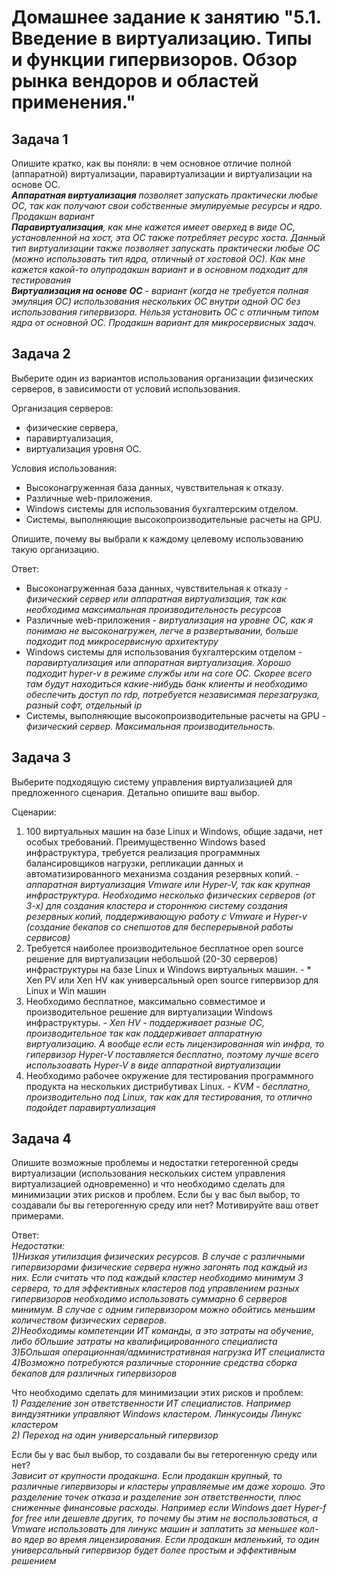 
# Домашнее задание к занятию "5.1. Введение в виртуализацию. Типы и функции гипервизоров. Обзор рынка вендоров и областей применения."

## Задача 1

Опишите кратко, как вы поняли: в чем основное отличие полной (аппаратной) виртуализации, паравиртуализации и виртуализации на основе ОС.   
***Аппаратная виртуализация** позволяет запускать практически любые ОС, так как получают свои собственные эмулируемые ресурсы и ядро. Продакшн вариант   
**Паравиртуализация**, как мне кажется имеет оверхед в виде ОС, установленной на хост, эта ОС также потребляет ресурс хоста. Данный тип виртуализации также позволяет запускать практически любые ОС (можно использовать тип ядра, отличный от хостовой ОС). Как мне кажется какой-то олупродакшн вариант и в основном подходит для тестирования   
**Виртуализация на основе ОС** - вариант (когда не требуется полная эмуляция ОС)  использования нескольких ОС внутри одной ОС без использования гипервизора. Нельзя установить ОС с отличным типом ядра от основной ОС. Продакшн вариант для микросервисных задач.*

## Задача 2

Выберите один из вариантов использования организации физических серверов, в зависимости от условий использования.

Организация серверов:
- физические сервера,
- паравиртуализация,
- виртуализация уровня ОС.

Условия использования:
- Высоконагруженная база данных, чувствительная к отказу.
- Различные web-приложения.
- Windows системы для использования бухгалтерским отделом.
- Системы, выполняющие высокопроизводительные расчеты на GPU.

Опишите, почему вы выбрали к каждому целевому использованию такую организацию.

Ответ:   
- Высоконагруженная база данных, чувствительная к отказу - *физический сервер или аппаратная виртуализация, так как необходима максимальная производительность ресурсов*
- Различные web-приложения - *виртуализация на уровне ОС, как я понимаю не высоконагружен, легче в развертывании, больше подходит под микросервисную архитектуру*
- Windows системы для использования бухгалтерским отделом - *паравиртуализация или аппаратная виртуализация. Хорошо подходит hyper-v в режиме службы или на core ОС. Скорее всего там будут находиться какие-нибудь банк клиенты и необходимо обеспечить доступ по rdp, потребуется независимая перезагрузка, разный софт, отдельный ip*
- Системы, выполняющие высокопроизводительные расчеты на GPU  - *физический сервер. Максимальная производительность.*

## Задача 3

Выберите подходящую систему управления виртуализацией для предложенного сценария. Детально опишите ваш выбор.

Сценарии:

1. 100 виртуальных машин на базе Linux и Windows, общие задачи, нет особых требований. Преимущественно Windows based инфраструктура, требуется реализация программных балансировщиков нагрузки, репликации данных и автоматизированного механизма создания резервных копий. -  *аппаратная виртуализация Vmware или Hyper-V, так как крупная инфраструктура. Необходимо несколько физических серверов (от 3-х) для создания кластера и стороннюю систему создания резервных копий, поддерживающую работу с Vmware и Hyper-v (создание бекапов со снепшотов для бесперерывной работы сервисов)*
2. Требуется наиболее производительное бесплатное open source решение для виртуализации небольшой (20-30 серверов) инфраструктуры на базе Linux и Windows виртуальных машин. - * Xen PV или Xen HV как универсальный open source гипервизор для Linux и Win машин
3. Необходимо бесплатное, максимально совместимое и производительное решение для виртуализации Windows инфраструктуры. - *Xen HV - поддерживает разные ОС, производительное так как поддерживает аппаратную виртуализацию. А вообще если есть лицензированная win инфра, то гипервизор Hyper-V поставляется бесплатно, поэтому лучше всего использоавать Hyper-V в виде аппаратной виртуализации*
4. Необходимо рабочее окружение для тестирования программного продукта на нескольких дистрибутивах Linux. - *KVM -  бесплатно, производительно под Linux, так как для тестирования, то отлично подойдет паравиртуализация*

## Задача 4

Опишите возможные проблемы и недостатки гетерогенной среды виртуализации (использования нескольких систем управления виртуализацией одновременно) и что необходимо сделать для минимизации этих рисков и проблем. Если бы у вас был выбор, то создавали бы вы гетерогенную среду или нет? Мотивируйте ваш ответ примерами.

Ответ:   
*Недостатки:      
1)Низкая утилизация физических ресурсов. В случае с различными гипервизорами физические сервера нужно загонять под каждый из них. Если считать что под каждый кластер необходимо минимум 3 сервера, то для эффективных кластеров под управлением разных гипервизоров необходимо использовать суммарно 6 серверов минимум. В случае с одним гипервизором можно обойтись меньшим количеством физических серверов.   
2)Необходимы компетенции ИТ команды, а это затраты на обучение, либо бОльшие затраты на квалифицированного специалиста   
3)БОльшая операционная/административная нагрузка ИТ специалиста   
4)Возможно потребуются различные сторонние средства сборка бекапов для различных гипервизоров*   

Что необходимо сделать для минимизации этих рисков и проблем:   
*1) Разделение зон ответственности ИТ специалистов. Например виндузятники управляют Windows кластером. Линкусоиды Линукс кластером   
2) Переход на один универсальный гипервизор*   

Если бы у вас был выбор, то создавали бы вы гетерогенную среду или нет?     
*Зависит от крупности продакшна. Если продакшн крупный, то различные гипервизоры и кластеры управляемые им даже хорошо. Это разделение точек отказа и разделение зон ответственности, плюс сниженные финансовые расходы. Например если Windows дает Hyper-f for free или дешевле других, то почему бы этим не воспользоваться, а Vmware использовать для линукс машин и заплатить за меньшее кол-во ядер во время лицензирования. Если продакшн маленький, то один универсальный гипервизор будет более простым и эффективным решением*

